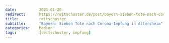 ```yaml
---
date:          2021-01-20
redirect:      https://reitschuster.de/post/bayern-sieben-tote-nach-corona-impfung-in-altersheim/
title:         reitschuster
subtitle:      "Bayern: Sieben Tote nach Corona-Impfung in Altersheim"
categories:    Medien
tags:          [reitschuster, impfung]
---
```

